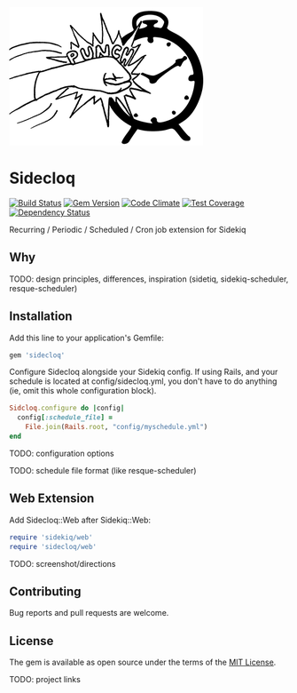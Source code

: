 ![Sidecloq](clock_a_clock_on_the_side.png)

# Sidecloq

[![Build Status](https://travis-ci.org/mattyr/sidecloq.svg)](https://travis-ci.org/mattyr/sidecloq)
[![Gem Version](https://badge.fury.io/rb/sidecloq.svg)](https://badge.fury.io/rb/sidecloq)
[![Code Climate](https://codeclimate.com/github/mattyr/sidecloq/badges/gpa.svg)](https://codeclimate.com/github/mattyr/sidecloq)
[![Test Coverage](https://codeclimate.com/github/mattyr/sidecloq/badges/coverage.svg)](https://codeclimate.com/github/mattyr/sidecloq/coverage)
[![Dependency Status](https://gemnasium.com/mattyr/sidecloq.svg)](https://gemnasium.com/mattyr/sidecloq)

Recurring / Periodic / Scheduled / Cron job extension for Sidekiq

## Why

TODO: design principles, differences, inspiration (sidetiq,
sidekiq-scheduler, resque-scheduler)

## Installation

Add this line to your application's Gemfile:

```ruby
gem 'sidecloq'
```

Configure Sidecloq alongside your Sidekiq config.  If using Rails, and
your schedule is located at config/sidecloq.yml, you don't have to do
anything (ie, omit this whole configuration block).

```ruby
Sidcloq.configure do |config|
  config[:schedule_file] =
    File.join(Rails.root, "config/myschedule.yml")
end
```

TODO: configuration options

TODO: schedule file format (like resque-scheduler)

## Web Extension

Add Sidecloq::Web after Sidekiq::Web:

```ruby
require 'sidekiq/web'
require 'sidecloq/web'
```

TODO: screenshot/directions

## Contributing

Bug reports and pull requests are welcome.

## License

The gem is available as open source under the terms of the [MIT License](http://opensource.org/licenses/MIT).

TODO: project links
